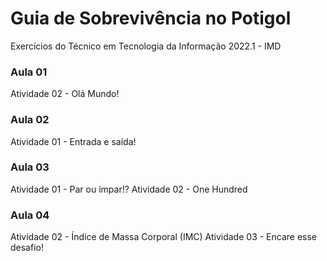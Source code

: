# Guia de Sobrevivência no Potigol
 Exercícios do Técnico em Tecnologia da Informação 2022.1 - IMD

### Aula 01 ###
Atividade 02 - Olá Mundo!

### Aula 02 ###
Atividade 01 - Entrada e saída!

### Aula 03 ###
Atividade 01 - Par ou ímpar!?
Atividade 02 - One Hundred

### Aula 04 ###
Atividade 02 - Índice de Massa Corporal (IMC)
Atividade 03 - Encare esse desafio!
